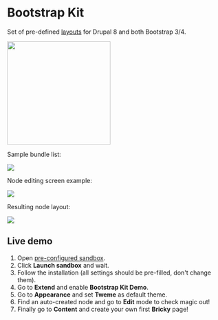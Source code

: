 # Bootstrap Kit

Set of pre-defined [layouts](https://www.drupal.org/docs/8/api/layout-api) for Drupal 8 and both Bootstrap 3/4.

<img src="https://cdn.rawgit.com/highweb/drupal-bricks/media/bootstrap-kit-8.x-4.2-layouts.png?v=2" width="240"/>

Sample bundle list:

![](https://cdn.rawgit.com/highweb/drupal-bricks/media/bootstrap-kit-8.x-4.2-bundles.png)

Node editing screen example:

![](https://cdn.rawgit.com/highweb/drupal-bricks/media/bootstrap-kit-8.x-4.2-node-edit.png)

Resulting node layout:

![](https://cdn.rawgit.com/highweb/drupal-bricks/media/bootstrap-kit-8.x-4.2-node.png)


## Live demo

1. Open [pre-configured sandbox](https://simplytest.me/project/bootstrap_kit).
2. Click **Launch sandbox** and wait.
3. Follow the installation (all settings should be pre-filled, don't change them).
4. Go to **Extend** and enable **Bootstrap Kit Demo**.
5. Go to **Appearance** and set **Tweme** as default theme.
6. Find an auto-created node and go to **Edit** mode to check magic out!
7. Finally go to **Content** and create your own first **Bricky** page!
